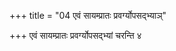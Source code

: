 +++
title = "04 एवं सायम्प्रातः प्रवर्ग्योपसद्भ्याञ्"

+++
एवं सायम्प्रातः प्रवर्ग्योपसद्भ्यां चरन्ति ४
